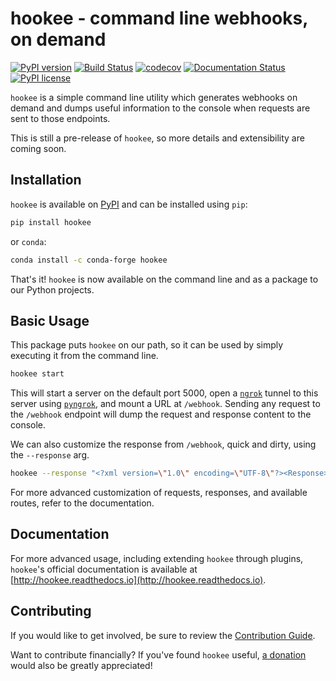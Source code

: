 # hookee - command line webhooks, on demand

[![PyPI version](https://badge.fury.io/py/hookee.svg)](https://badge.fury.io/py/hookee)
[![Build Status](https://travis-ci.org/alexdlaird/hookee.svg?branch=master)](https://travis-ci.org/alexdlaird/hookee)
[![codecov](https://codecov.io/gh/alexdlaird/hookee/branch/master/graph/badge.svg)](https://codecov.io/gh/alexdlaird/hookee)
[![Documentation Status](https://readthedocs.org/projects/hookee/badge/?version=latest)](https://hookee.readthedocs.io/en/latest/?badge=latest)
[![PyPI license](https://img.shields.io/pypi/l/hookee.svg)](https://pypi.org/project/hookee/)

`hookee` is a simple command line utility which generates webhooks on demand and dumps useful information to the
console when requests are sent to those endpoints.

This is still a pre-release of `hookee`, so more details and extensibility are coming soon.

## Installation

`hookee` is available on [PyPI](https://pypi.org/project/hookee/) and can be installed
using `pip`:

```sh
pip install hookee
```

or `conda`:

```sh
conda install -c conda-forge hookee
```

That's it! `hookee` is now available on the command line and as a package to our Python projects.

## Basic Usage

This package puts `hookee` on our path, so it can be used by simply executing it from the command line.

```sh
hookee start
```

This will start a server on the default port 5000, open a [`ngrok`](https://ngrok.com/) tunnel to this server
using [`pyngrok`](https://pyngrok.readthedocs.io/en/latest/), and mount a URL at `/webhook`. Sending any request to
the `/webhook` endpoint will dump the request and response content to the console.

We can also customize the response from `/webhook`, quick and dirty, using the `--response` arg.

```sh
hookee --response "<?xml version=\"1.0\" encoding=\"UTF-8\"?><Response>Ok</Response>" --content-type application/xml
```

For more advanced customization of requests, responses, and available routes, refer to the documentation.

## Documentation

For more advanced usage, including extending `hookee` through plugins, `hookee`'s official documentation is
available at [http://hookee.readthedocs.io](http://hookee.readthedocs.io).

## Contributing

If you would like to get involved, be sure to review the [Contribution Guide](https://github.com/alexdlaird/hookee/blob/master/CONTRIBUTING.rst).

Want to contribute financially? If you've found `hookee` useful, [a donation](https://www.paypal.me/alexdlaird>) would
also be greatly appreciated!

